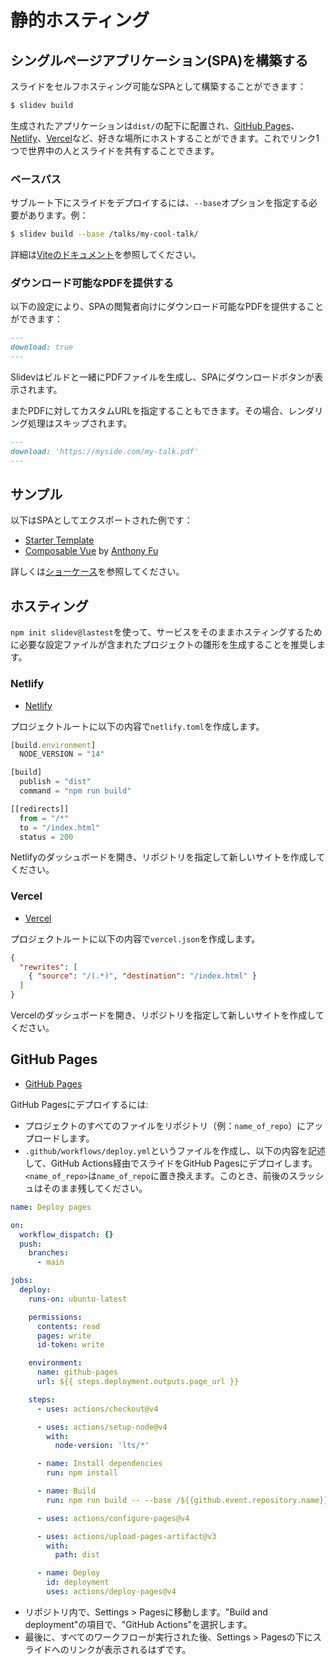 # 静的ホスティング

## シングルページアプリケーション(SPA)を構築する 

スライドをセルフホスティング可能なSPAとして構築することができます：

```bash
$ slidev build
```

生成されたアプリケーションは`dist/`の配下に配置され、[GitHub Pages](https://pages.github.com/)、[Netlify](https://netlify.app/)、[Vercel](https://vercel.com/)など、好きな場所にホストすることができます。これでリンク1つで世界中の人とスライドを共有することできます。

### ベースパス

サブルート下にスライドをデプロイするには、`--base`オプションを指定する必要があります。例：

```bash
$ slidev build --base /talks/my-cool-talk/
```

詳細は[Viteのドキュメント](https://vitejs.dev/guide/build.html#public-base-path)を参照してください。

### ダウンロード可能なPDFを提供する

以下の設定により、SPAの閲覧者向けにダウンロード可能なPDFを提供することができます：

```md
---
download: true
---
```

Slidevはビルドと一緒にPDFファイルを生成し、SPAにダウンロードボタンが表示されます。

またPDFに対してカスタムURLを指定することもできます。その場合、レンダリング処理はスキップされます。

```md
---
download: 'https://myside.com/my-talk.pdf'
---
```

## サンプル

以下はSPAとしてエクスポートされた例です：

- [Starter Template](https://sli.dev/demo/starter)
- [Composable Vue](https://talks.antfu.me/2021/composable-vue) by [Anthony Fu](https://github.com/antfu)

詳しくは[ショーケース](/showcases)を参照してください。

## ホスティング

`npm init slidev@lastest`を使って、サービスをそのままホスティングするために必要な設定ファイルが含まれたプロジェクトの雛形を生成することを推奨します。

### Netlify

- [Netlify](https://netlify.com/)

プロジェクトルートに以下の内容で`netlify.toml`を作成します。

```ts
[build.environment]
  NODE_VERSION = "14"

[build]
  publish = "dist"
  command = "npm run build"

[[redirects]]
  from = "/*"
  to = "/index.html"
  status = 200
```

Netlifyのダッシュボードを開き、リポジトリを指定して新しいサイトを作成してください。

### Vercel

- [Vercel](https://vercel.com/)

プロジェクトルートに以下の内容で`vercel.json`を作成します。

```json
{
  "rewrites": [
    { "source": "/(.*)", "destination": "/index.html" }
  ]
}
```

Vercelのダッシュボードを開き、リポジトリを指定して新しいサイトを作成してください。

## GitHub Pages

- [GitHub Pages](https://pages.github.com/)

GitHub Pagesにデプロイするには:

- プロジェクトのすべてのファイルをリポジトリ（例：`name_of_repo`）にアップロードします。
- `.github/workflows/deploy.yml`というファイルを作成し、以下の内容を記述して、GitHub Actions経由でスライドをGitHub Pagesにデプロイします。`<name_of_repo>`は`name_of_repo`に置き換えます。このとき、前後のスラッシュはそのまま残してください。

```yaml
name: Deploy pages

on:
  workflow_dispatch: {}
  push:
    branches:
      - main

jobs:
  deploy:
    runs-on: ubuntu-latest

    permissions:
      contents: read
      pages: write
      id-token: write

    environment:
      name: github-pages
      url: ${{ steps.deployment.outputs.page_url }}

    steps:
      - uses: actions/checkout@v4

      - uses: actions/setup-node@v4
        with:
          node-version: 'lts/*'

      - name: Install dependencies
        run: npm install

      - name: Build
        run: npm run build -- --base /${{github.event.repository.name}}/

      - uses: actions/configure-pages@v4

      - uses: actions/upload-pages-artifact@v3
        with:
          path: dist

      - name: Deploy
        id: deployment
        uses: actions/deploy-pages@v4
```

- リポジトリ内で、Settings > Pagesに移動します。"Build and deployment"の項目で、"GitHub Actions"を選択します。
- 最後に、すべてのワークフローが実行された後、Settings > Pagesの下にスライドへのリンクが表示されるはずです。
